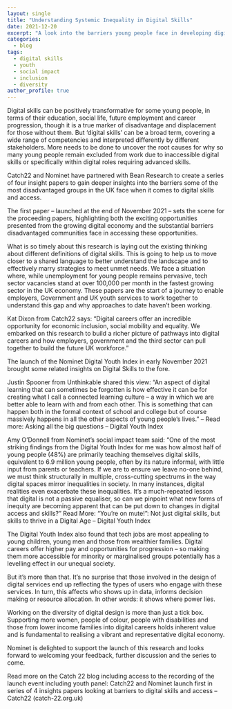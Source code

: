 ```yaml
---
layout: single
title: "Understanding Systemic Inequality in Digital Skills"
date: 2021-12-20
excerpt: "A look into the barriers young people face in developing digital skills — and how employers, government, and youth services can work together to close the gap."
categories: 
  - blog
tags: 
  - digital skills
  - youth
  - social impact
  - inclusion
  - diversity
author_profile: true
---
```


Digital skills can be positively transformative for some young people, in terms of their education, social life, future employment and career progression, though it is a true marker of disadvantage and displacement for those without them. But ‘digital skills’ can be a broad term, covering a wide range of competencies and interpreted differently by different stakeholders. More needs to be done to uncover the root causes for why so many young people remain excluded from work due to inaccessible digital skills or specifically within digital roles requiring advanced skills.

Catch22 and Nominet have partnered with Bean Research to create a series of four insight papers to gain deeper insights into the barriers some of the most disadvantaged groups in the UK face when it comes to digital skills and access.

The first paper – launched at the end of November 2021 – sets the scene for the proceeding papers, highlighting both the exciting opportunities presented from the growing digital economy and the substantial barriers disadvantaged communities face in accessing these opportunities.

What is so timely about this research is laying out the existing thinking about different definitions of digital skills. This is going to help us to move closer to a shared language to better understand the landscape and to effectively marry strategies to meet unmet needs. We face a situation where, while unemployment for young people remains pervasive, tech sector vacancies stand at over 100,000 per month in the fastest growing sector in the UK economy. These papers are the start of a journey to enable employers, Government and UK youth services to work together to understand this gap and why approaches to date haven’t been working.

Kat Dixon from Catch22 says: “Digital careers offer an incredible opportunity for economic inclusion, social mobility and equality. We embarked on this research to build a richer picture of pathways into digital careers and how employers, government and the third sector can pull together to build the future UK workforce.”

The launch of the Nominet Digital Youth Index in early November 2021 brought some related insights on Digital Skills to the fore.

Justin Spooner from Unthinkable shared this view: “An aspect of digital learning that can sometimes be forgotten is how effective it can be for creating what I call a connected learning culture – a way in which we are better able to learn with and from each other. This is something that can happen both in the formal context of school and college but of course massively happens in all the other aspects of young people’s lives.” – Read more: Asking all the big questions – Digital Youth Index

Amy O’Donnell from Nominet’s social impact team said: “One of the most striking findings from the Digital Youth Index for me was how almost half of young people (48%) are primarily teaching themselves digital skills, equivalent to 6.9 million young people, often by its nature informal, with little input from parents or teachers. If we are to ensure we leave no-one behind, we must think structurally in multiple, cross-cutting spectrums in the way digital spaces mirror inequalities in society. In many instances, digital realities even exacerbate these inequalities. It’s a much-repeated lesson that digital is not a passive equaliser, so can we pinpoint what new forms of inequity are becoming apparent that can be put down to changes in digital access and skills?” Read More: “You’re on mute!”: Not just digital skills, but skills to thrive in a Digital Age – Digital Youth Index

The Digital Youth Index also found that tech jobs are most appealing to young children, young men and those from wealthier families. Digital careers offer higher pay and opportunities for progression – so making them more accessible for minority or marginalised groups potentially has a levelling effect in our unequal society.

But it’s more than that. It’s no surprise that those involved in the design of digital services end up reflecting the types of users who engage with these services. In turn, this affects who shows up in data, informs decision making or resource allocation. In other words: it shows where power lies.

Working on the diversity of digital design is more than just a tick box. Supporting more women, people of colour, people with disabilities and those from lower income families into digital careers holds inherent value and is fundamental to realising a vibrant and representative digital economy.

Nominet is delighted to support the launch of this research and looks forward to welcoming your feedback, further discussion and the series to come.

Read more on the Catch 22 blog including access to the recording of the launch event including youth panel: Catch22 and Nominet launch first in series of 4 insights papers looking at barriers to digital skills and access – Catch22 (catch-22.org.uk)
